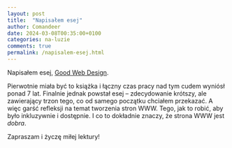 ```yaml
---
layout: post
title:  "Napisałem esej"
author: Comandeer
date: 2024-03-08T00:35:00+0100
categories: na-luzie
comments: true
permalink: /napisalem-esej.html
---
```


Napisałem esej, [Good Web Design](https://gwd.comandeer.pl).

Pierwotnie miała być to książka i łączny czas pracy nad tym cudem wyniósł ponad 7 lat. Finalnie jednak powstał esej – zdecydowanie krótszy, ale zawierający trzon tego, co od samego początku chciałem przekazać. A więc garść refleksji na temat tworzenia stron WWW. Tego, jak to robić, aby było inkluzywnie i dostępnie. I co to dokładnie znaczy, że strona WWW jest _dobra_.

Zapraszam i życzę miłej lektury!
